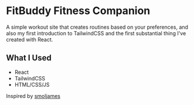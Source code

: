 # FitBuddy Fitness Companion

A simple workout site that creates routines based on your preferences, and also my first introduction to TailwindCSS and the first substantial thing I've created with React.

## What I Used

* React
* TailwindCSS
* HTML/CSS/JS



Inspired by [smoljames](https://www.youtube.com/@Smoljames)
